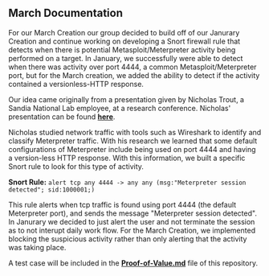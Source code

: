 ## March Documentation

For our March Creation our group decided to build off of our Janurary Creation and continue working on developing a Snort firewall rule that detects when there is potential Metasploit/Meterpreter activity being performed on a target. In January, we successfully were able to detect when there was activity over port 4444, a common Metasploit/Meterpreter port, but for the March creation, we added the ability to detect if the activity contained a versionless-HTTP response.

Our idea came originally from a presentation given by Nicholas Trout, a Sandia National Lab employee, at a research conference. Nicholas' presentation can be found [**here**](https://www.osti.gov/biblio/1806612). 

Nicholas studied network traffic with tools such as Wireshark to identify and classify Meterpreter traffic. With his research we learned that some default configurations of Meterpreter include being used on port 4444 and having a version-less HTTP response. With this information, we built a specific Snort rule to look for this type of activity.

**Snort Rule:** `alert tcp any 4444 -> any any (msg:"Meterpreter session detected"; sid:1000001;)`

This rule alerts when tcp traffic is found using port 4444 (the default Meterpreter port), and sends the message "Meterpreter session detected". In Janurary we decided to just alert the user and not terminate the session as to not interupt daily work flow. For the March Creation, we implemented blocking the suspicious activity rather than only alerting that the activity was taking place.

A test case will be included in the [**Proof-of-Value.md**](https://github.com/bigdan9811/byuis565monthlyprojects/blob/main/Mar_Creation_2023/proof_of_value.md) file of this repository. 
